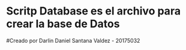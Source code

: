 # Scritp Database es el archivo para crear la base de Datos
#Creado por Darlin Daniel Santana Valdez - 20175032
